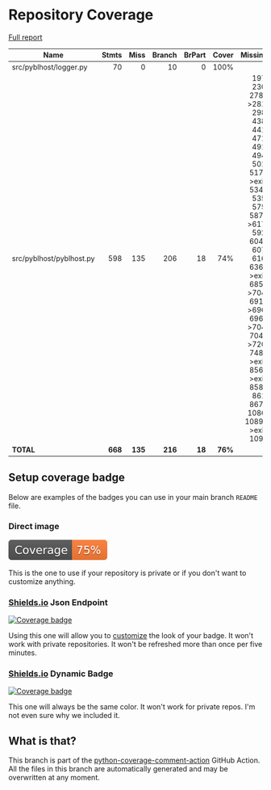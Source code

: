 # Repository Coverage

[Full report](https://htmlpreview.github.io/?https://github.com/Lauszus/pyblhost/blob/python-coverage-comment-action-data/htmlcov/index.html)

| Name                     |    Stmts |     Miss |   Branch |   BrPart |   Cover |   Missing |
|------------------------- | -------: | -------: | -------: | -------: | ------: | --------: |
| src/pyblhost/logger.py   |       70 |        0 |       10 |        0 |    100% |           |
| src/pyblhost/pyblhost.py |      598 |      135 |      206 |       18 |     74% |197, 230, 278->281, 298, 438, 441, 471, 491, 494, 501, 517->exit, 534-535, 575, 587->617, 592, 604-607, 616, 636->exit, 685->704, 691->696, 696->704, 704->720, 748->exit, 856->exit, 858-861, 867-1086, 1089->exit, 1090 |
|                **TOTAL** |  **668** |  **135** |  **216** |   **18** | **76%** |           |


## Setup coverage badge

Below are examples of the badges you can use in your main branch `README` file.

### Direct image

[![Coverage badge](https://raw.githubusercontent.com/Lauszus/pyblhost/python-coverage-comment-action-data/badge.svg)](https://htmlpreview.github.io/?https://github.com/Lauszus/pyblhost/blob/python-coverage-comment-action-data/htmlcov/index.html)

This is the one to use if your repository is private or if you don't want to customize anything.

### [Shields.io](https://shields.io) Json Endpoint

[![Coverage badge](https://img.shields.io/endpoint?url=https://raw.githubusercontent.com/Lauszus/pyblhost/python-coverage-comment-action-data/endpoint.json)](https://htmlpreview.github.io/?https://github.com/Lauszus/pyblhost/blob/python-coverage-comment-action-data/htmlcov/index.html)

Using this one will allow you to [customize](https://shields.io/endpoint) the look of your badge.
It won't work with private repositories. It won't be refreshed more than once per five minutes.

### [Shields.io](https://shields.io) Dynamic Badge

[![Coverage badge](https://img.shields.io/badge/dynamic/json?color=brightgreen&label=coverage&query=%24.message&url=https%3A%2F%2Fraw.githubusercontent.com%2FLauszus%2Fpyblhost%2Fpython-coverage-comment-action-data%2Fendpoint.json)](https://htmlpreview.github.io/?https://github.com/Lauszus/pyblhost/blob/python-coverage-comment-action-data/htmlcov/index.html)

This one will always be the same color. It won't work for private repos. I'm not even sure why we included it.

## What is that?

This branch is part of the
[python-coverage-comment-action](https://github.com/marketplace/actions/python-coverage-comment)
GitHub Action. All the files in this branch are automatically generated and may be
overwritten at any moment.
